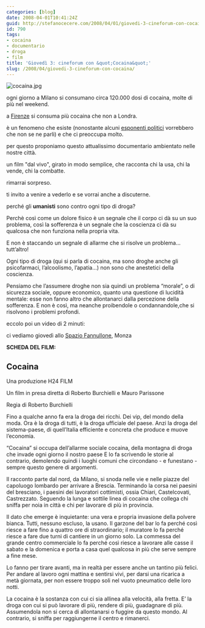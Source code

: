 ```yaml
---
categories: [blog]
date: 2008-04-01T10:41:24Z
guid: http://stefanocecere.com/2008/04/01/giovedi-3-cineforum-con-cocaina/
id: 790
tags:
- cocaina
- documentario
- droga
- film
title: 'Giovedì 3: cineforum con &quot;Cocaina&quot;'
slug: /2008/04/giovedi-3-cineforum-con-cocaina/
---
```


![cocaina.jpg](http://stefanocecere.com/wp-content/uploads/sites/3/2008/04/cocaina.jpg)

ogni giorno a Milano si consumano circa 120.000 dosi di cocaina, molte di più nel weekend.
  
a [Firenze](http://www.corriere.it/Primo_Piano/Cronache/2007/02_Febbraio/22/cocaina_fiorentini.shtml) si consuma più cocaina che non a Londra.

è un fenomeno che esiste (nonostante alcuni [esponenti politici](http://www.televisionando.it/articolo/maurizio-gasparri-si-oppone-al-documentario-cocaina/3444/) vorrebbero che non se ne parli) e che ci preoccupa molto.

per questo proponiamo questo attualissimo documentario ambientato nelle nostre città.
  
un film "dal vivo", girato in modo semplice, che racconta chi la usa, chi la vende, chi la combatte.
  
rimarrai sorpreso.

ti invito a venire a vederlo e se vorrai anche a discuterne.

perché gli **umanisti** sono contro ogni tipo di droga?
  
Perchè così come un dolore fisico è un segnale che il corpo ci dà su un suo problema, così la sofferenza è un segnale che la coscienza ci dà su qualcosa che non funziona nella propria vita.
  
E non è staccando un segnale di allarme che si risolve un problema… tutt’altro!
  
Ogni tipo di droga (qui si parla di cocaina, ma sono droghe anche gli psicofarmaci, l’alcoolismo, l’apatia…) non sono che anestetici della coscienza.
  
Pensiamo che l’assumere droghe non sia quindi un problema “morale”, o di sicurezza sociale, oppure economico, quanto una questione di lucidità mentale: esse non fanno altro che allontanarci dalla percezione della sofferenza. E non è così, ma neanche proibendole o condannandole,che si risolvono i problemi profondi.

eccolo poi un video di 2 minuti:

ci vediamo giovedì allo [Spazio Fannullone](http://www.ilfannullone.it/spazio/cartina/), Monza

**SCHEDA DEL FILM:**

## Cocaina

Una produzione H24 FILM
  
Un film in presa diretta di Roberto Burchielli e Mauro Parissone
  
Regia di Roberto Burchielli

Fino a qualche anno fa era la droga dei ricchi. Dei vip, del mondo della moda. Ora è la droga di tutti, è la droga ufficiale del paese. Anzi la droga del sistema-paese, di quell’Italia efficiente e concreta che produce e muove l’economia.
  
“Cocaina” si occupa dell’allarme sociale cocaina, della montagna di droga che invade ogni giorno il nostro paese E lo fa scrivendo le storie al contrario, demolendo quindi i luoghi comuni che circondano - e funestano - sempre questo genere di argomenti.
  
Il racconto parte dal nord, da Milano, si snoda nelle vie e nelle piazze del capoluogo lombardo per arrivare a Brescia. Terminando la corsa nei paesini del bresciano, i paesini dei lavoratori cottimisti, ossia Chiari, Castelcovati, Castrezzato. Seguendo la lunga e sottile linea di cocaina che collega chi sniffa per noia in città e chi per lavorare di più in provincia.
  
Il dato che emerge è inquietante: una vera e propria invasione della polvere bianca. Tutti, nessuno escluso, la usano. Il garzone del bar lo fa perché così riesce a fare fino a quattro ore di straordinario; il muratore lo fa perché riesce a fare due turni di cantiere in un giorno solo. La commessa del grande centro commerciale lo fa perché così riesce a lavorare alle casse il sabato e la domenica e porta a casa quel qualcosa in più che serve sempre a fine mese.
  
Lo fanno per tirare avanti, ma in realtà per essere anche un tantino più felici. Per andare al lavoro ogni mattina e sentirsi vivi, per darsi una ricarica a metà giornata, per non essere troppo soli nel vuoto pneumatico delle loro notti.
  
La cocaina è la sostanza con cui ci sia allinea alla velocità, alla fretta. E’ la droga con cui si può lavorare di più, rendere di più, guadagnare di più. Assumendola non si cerca di allontanarsi o fuggire da questo mondo. Al contrario, si sniffa per raggiungerne il centro e rimanerci.